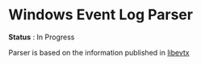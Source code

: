 # Windows Event Log Parser

**Status** : In Progress

Parser is based on the information published in [libevtx](https://github.com/libyal/libevtx/blob/master/documentation/Windows%20XML%20Event%20Log%20(EVTX).asciidoc)
